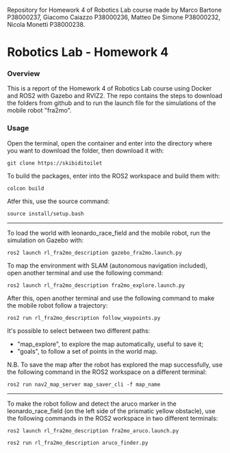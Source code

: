 Repository for Homework 4 of Robotics Lab course made by Marco Bartone P38000237, Giacomo Caiazzo P38000236, Matteo De Simone P38000232, Nicola Monetti P38000238.

# Robotics Lab - Homework 4

### Overview
This is a report of the Homework 4 of Robotics Lab course using Docker and ROS2 with Gazebo and RVIZ2. The repo contains the steps to download the folders from github and to run the launch file for the simulations of the mobile robot "fra2mo".

### Usage

Open the terminal, open the container and enter into the directory where you want to download the folder, then download it with:

	git clone https://skibiditoilet

To build the packages, enter into the ROS2 workspace and build them with:

	colcon build

Atfer this, use the source command:

	source install/setup.bash

--------------------------------

To load the world with leonardo_race_field and the mobile robot, run the simulation on Gazebo with:

	ros2 launch rl_fra2mo_description gazebo_fra2mo.launch.py

To map the environment with SLAM (autonomous navigation included), open another terminal and use the following command:

	ros2 launch rl_fra2mo_description fra2mo_explore.launch.py

After this, open another terminal and use the following command to make the mobile robot follow a trajectory:
      
	ros2 run rl_fra2mo_description follow_waypoints.py

It's possible to select between two different paths:
-  "map_explore", to explore the map automatically, useful to save it;
-  "goals", to follow a set of points in the world map.

N.B. To save the map after the robot has explored the map successfully, use the following command in the ROS2 workspace on a different terminal:

	ros2 run nav2_map_server map_saver_cli -f map_name

--------------------------------

To make the robot follow and detect the aruco marker in the leonardo_race_field (on the left side of the prismatic yellow obstacle), use the following commands in the ROS2 workspace in two different terminals:

	ros2 launch rl_fra2mo_description fra2mo_aruco.launch.py
	
 	ros2 run rl_fra2mo_description aruco_finder.py

      
